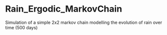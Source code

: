 # Rain_Ergodic_MarkovChain
Simulation of a simple 2x2 markov chain modelling the evolution of rain over time (500 days)
